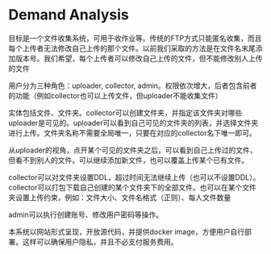 # Demand Analysis

目标是一个文件收集系统，可用于收作业等。传统的FTP方式只能匿名收集，而且每个上传者无法修改自己上传的那个文件。以前我们采取的方法是在文件名末尾添加版本号。我们希望，每个上传者可以修改自己上传的文件，但不能修改别人上传的文件

用户分为三种角色：uploader, collector, admin。权限依次增大，后者包含前者的功能（例如collector也可以上传文件，但uploader不能收集文件）

实体包括文件、文件夹。collector可以创建文件夹，并指定该文件夹对哪些uploader是可见的。uploader可以看到自己可见的文件夹的列表，并选择文件夹进行上传。文件夹名称不需要全局唯一，只要在对应的collector名下唯一即可。

从uploader的视角，点开某个可见的文件夹之后，可以看到自己上传过的文件，但看不到别人的文件。可以继续添加新文件，也可以覆盖上传某个已有文件。

collector可以对文件夹设置DDL，超过时间无法继续上传（也可以不设置DDL）。collector可以打包下载自己创建的某个文件夹下的全部文件。也可以在某个文件夹设置上传约束，例如：文件大小、文件名格式（正则）、每人文件数量

admin可以执行创建账号、修改用户密码等操作。

本系统以网站形式呈现，开放源代码，并提供docker image，方便用户自行部署。这样可以确保用户隐私，并且不必支付服务费用。